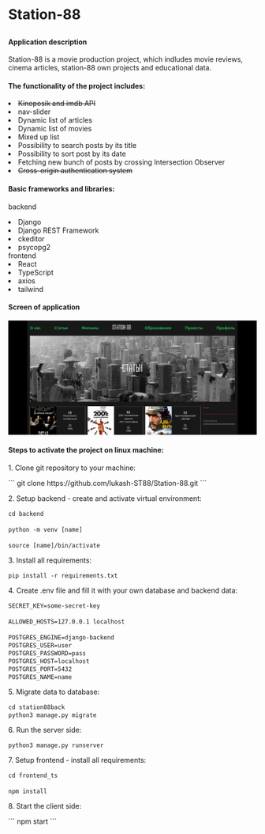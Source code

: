 <h1> Station-88 <h2>

<h4> Application description</h4>

Station-88 is a movie production project, which indludes movie reviews, cinema articles, station-88 own projects and educational data.

<ui><h4>The functionality of the project includes:</h4></ui>
<li><s>Kinoposik and imdb API</s>
<li>nav-slider
<li> Dynamic list of articles 
<li> Dynamic list of movies
<li> Mixed up list
<li> Possibility to search posts by its title
<li> Possibility to sort post by its date 
<li> Fetching new bunch of posts by crossing Intersection Observer
<li> <s>Cross-origin authentication system</s></li>

<h4>Basic frameworks and libraries:</h4>

<ui>backend</ui>
<li>Django
<li>Django REST Framework
<li>ckeditor
<li>psycopg2</li>
<ui>frontend</ui>
<li>React
<li>TypeScript
<li>axios
<li>tailwind

<h4>Screen of application</h4>

![Alt text](Screenshot_of_app.png)


<h4>Steps to activate the project on linux machine:</h4>
<p> 1. Clone git repository to your machine:</p>
```
git clone https://github.com/lukash-ST88/Station-88.git
```
<p> 2. Setup backend - create and activate virtual environment: </p>

```
cd backend

python -m venv [name]

source [name]/bin/activate
```
<p>3. Install all requirements: </p>

```
pip install -r requirements.txt 
```

<p> 4. Create .env file and fill it with your own database and backend data: </p>

```
SECRET_KEY=some-secret-key

ALLOWED_HOSTS=127.0.0.1 localhost

POSTGRES_ENGINE=django-backend
POSTGRES_USER=user
POSTGRES_PASSWORD=pass
POSTGRES_HOST=localhost
POSTGRES_PORT=5432
POSTGRES_NAME=name
```
<p> 5. Migrate data to database:</p>

```
cd station88back
python3 manage.py migrate
```
<p> 6. Run the server side: </p>

```
python3 manage.py runserver
```
<p> 7. Setup frontend - install all requirements:</p>

```
cd frontend_ts

npm install 
```
<p> 8. Start the client side:</p>
```
npm start
```